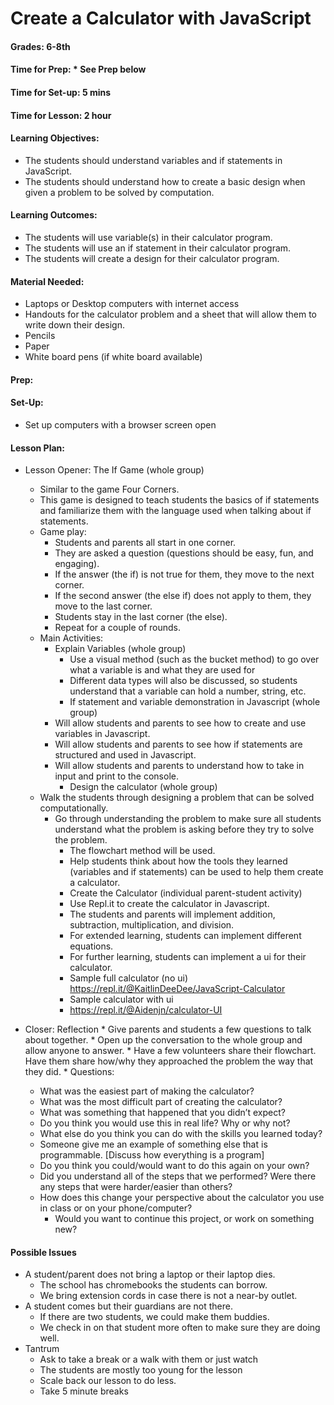 # Create a Calculator with JavaScript
#### Grades: 6-8th
#### Time for Prep:  \* See Prep below
#### Time for Set-up: 5 mins
#### Time for Lesson: 2 hour
#### Learning Objectives: 
  * The students should understand variables and if statements in JavaScript. 
  * The students should understand how to create a basic design when given a problem to be solved by computation. 
#### Learning Outcomes: 
  * The students will use variable(s) in their calculator program.
  * The students will use an if statement in their calculator program.
  * The students will create a design for their calculator program.
#### Material Needed:
  * Laptops or Desktop computers with internet access
  * Handouts for the calculator problem and a sheet that will allow them to write down their design.
  * Pencils
  * Paper
  * White board pens (if white board available)
#### Prep:
#### Set-Up:
  * Set up computers with a browser screen open
#### Lesson Plan:
  * Lesson Opener: The If Game (whole group)
    * Similar to the game Four Corners.
    * This game is designed to teach students the basics of if statements and familiarize them with the language used when talking about if statements. 
    * Game play:
      * Students and parents all start in one corner. 
      * They are asked a question (questions should be easy, fun, and engaging).
      * If the answer (the if) is not true for them, they move to the next corner. 
      * If the second answer (the else if)  does not apply to them, they move to the last corner. 
      * Students stay in the last corner (the else). 
      * Repeat for a couple of rounds. 
    * Main Activities:
      * Explain Variables (whole group)
        * Use a visual method (such as the bucket method) to go over what a variable is and what they are used for
        * Different data types will also be discussed, so students understand that a variable can hold a number, string, etc.
        * If statement and variable demonstration in Javascript (whole group)
	  * Will allow students and parents to see how to create and use variables in Javascript. 
	  * Will allow students and parents to see how if statements are structured and used in Javascript.
	  * Will allow students and parents to understand how to take in input and print to the console. 
        * Design the calculator (whole group)
	* Walk the students through designing a problem that can be solved computationally. 
	  * Go through understanding the problem to make sure all students understand what the problem is asking before they try to solve the problem.
          * The flowchart method will be used.
          * Help students think about how the tools they learned (variables and if statements) can be used to help them create a calculator.
         * Create the Calculator (individual parent-student activity)
		* Use Repl.it to create the calculator in Javascript.
		* The students and parents will implement addition, subtraction, multiplication, and division.
		* For extended learning, students can implement different equations.
		* For further learning, students can implement a ui for their calculator.
		* Sample full calculator (no ui) https://repl.it/@KaitlinDeeDee/JavaScript-Calculator  
		* Sample calculator with ui
		* https://repl.it/@Aidenjn/calculator-UI

   * Closer: Reflection
	* Give parents and students a few questions to talk about together.
	* Open up the conversation to the whole group and allow anyone to answer. 
	* Have a few volunteers share their flowchart. Have them share how/why they approached the problem the way that they did.
	* Questions:
	  * What was the easiest part of making the calculator? 
	  * What was the most difficult part of creating the calculator?
	  * What was something that happened that you didn’t expect?
	  * Do you think you would use this in real life? Why or why not?
	  * What else do you think you can do with the skills you learned today?
	  * Someone give me an example of something else that is programmable. [Discuss how everything is a program]
	  * Do you think you could/would want to do this again on your own?
  	  * Did you understand all of the steps that we performed? Were there any steps that were harder/easier than others?
	  * How does this change your perspective about the calculator you use in class or on your phone/computer?
          * Would you want to continue this project, or work on something new?


#### Possible Issues
  * A student/parent does not bring a laptop or their laptop dies.
    * The school has chromebooks the students can borrow.
    * We bring extension cords in case there is not a near-by outlet.
  * A student comes but their guardians are not there.
    * If there are two students, we could make them buddies.
    * We check in on that student more often to make sure they are doing well.
  * Tantrum
    * Ask to take a break or a walk with them or just watch
    * The students are mostly too young for the lesson
    * Scale back our lesson to do less. 
    * Take 5 minute breaks

